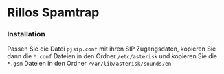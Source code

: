 # Rillos Spamtrap

### Installation
Passen Sie die Datei `pjsip.conf` mit ihren SIP Zugangsdaten, kopieren Sie dann die `*.conf` Dateien in den Ordner `/etc/asterisk` und kopieren Sie die `*.gsm` Dateien in den Ordner `/var/lib/asterisk/sounds/en`